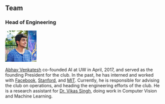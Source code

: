 ## Team
### Head of Engineering
<img src="./assets/abhay.jpg" alt="drawing" width="100"/>

[Abhay Venkatesh](abhayvenkatesh.com) co-founded AI at UW in April, 2017, and served as the founding President for the club. In the past, he has interned and worked with [Facebook](facebook.com), [Stanford](stanford.edu), and [MIT](mit.edu). Currently, he is responsible for advising the club on operations, and heading the engineering efforts of the club. He is a research assistant for [Dr. Vikas Singh](http://www.biostat.wisc.edu/~vsingh/), doing work in Computer Vision and Machine Learning.

